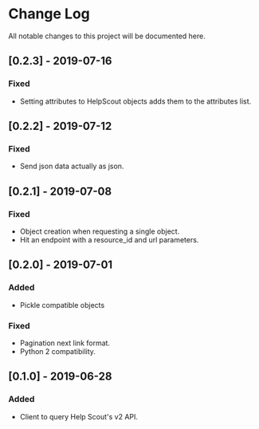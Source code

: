 # Change Log

All notable changes to this project will be documented here.

## [0.2.3] - 2019-07-16
### Fixed
- Setting attributes to HelpScout objects adds them to the attributes list.

## [0.2.2] - 2019-07-12
### Fixed
- Send json data actually as json.

## [0.2.1] - 2019-07-08
### Fixed
- Object creation when requesting a single object.
- Hit an endpoint with a resource_id and url parameters.

## [0.2.0] - 2019-07-01
### Added
- Pickle compatible objects
### Fixed
- Pagination next link format.
- Python 2 compatibility.

## [0.1.0] - 2019-06-28
### Added
- Client to query Help Scout's v2 API.

